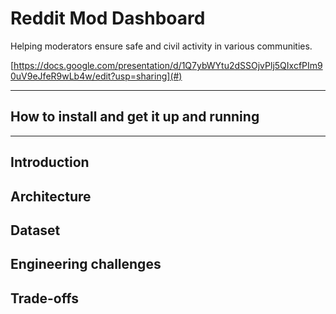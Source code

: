 # Reddit Mod Dashboard

Helping moderators ensure safe and civil activity in various communities.

[https://docs.google.com/presentation/d/1Q7ybWYtu2dSSOjvPlj5QIxcfPIm90uV9eJfeR9wLb4w/edit?usp=sharing](#)
<hr/>

## How to install and get it up and running


<hr/>

## Introduction

## Architecture

## Dataset

## Engineering challenges

## Trade-offs
